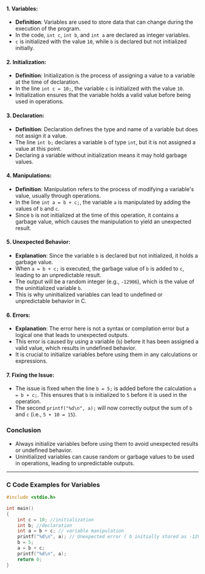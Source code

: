 #### 1. **Variables**:

- **Definition**: Variables are used to store data that can change during the execution of the program.
- In the code, `int c`, `int b`, and `int a` are declared as integer variables.
- `c` is initialized with the value `10`, while `b` is declared but not initialized initially.

#### 2. **Initialization**:

- **Definition**: Initialization is the process of assigning a value to a variable at the time of declaration.
- In the line `int c = 10;`, the variable `c` is initialized with the value `10`.
- Initialization ensures that the variable holds a valid value before being used in operations.

#### 3. **Declaration**:

- **Definition**: Declaration defines the type and name of a variable but does not assign it a value.
- The line `int b;` declares a variable `b` of type `int`, but it is not assigned a value at this point.
- Declaring a variable without initialization means it may hold garbage values.

#### 4. **Manipulations**:

- **Definition**: Manipulation refers to the process of modifying a variable's value, usually through operations.
- In the line `int a = b + c;`, the variable `a` is manipulated by adding the values of `b` and `c`.
- Since `b` is not initialized at the time of this operation, it contains a garbage value, which causes the manipulation to yield an unexpected result.

#### 5. **Unexpected Behavior**:

- **Explanation**: Since the variable `b` is declared but not initialized, it holds a garbage value.
- When `a = b + c;` is executed, the garbage value of `b` is added to `c`, leading to an unpredictable result.
- The output will be a random integer (e.g., `-12906`), which is the value of the uninitialized variable `b`.
- This is why uninitialized variables can lead to undefined or unpredictable behavior in C.

#### 6. **Errors**:

- **Explanation**: The error here is not a syntax or compilation error but a logical one that leads to unexpected outputs.
- This error is caused by using a variable (`b`) before it has been assigned a valid value, which results in undefined behavior.
- It is crucial to initialize variables before using them in any calculations or expressions.

#### 7. **Fixing the Issue**:

- The issue is fixed when the line `b = 5;` is added before the calculation `a = b + c;`. This ensures that `b` is initialized to `5` before it is used in the operation.
- The second `printf("%d\n", a);` will now correctly output the sum of `b` and `c` (i.e., `5 + 10 = 15`).

### Conclusion

- Always initialize variables before using them to avoid unexpected results or undefined behavior.
- Uninitialized variables can cause random or garbage values to be used in operations, leading to unpredictable outputs.
---
### C Code Examples for Variables
```c
#include <stdio.h>

int main()
{
    int c = 10; //initialization
    int b; //declaration
    int a = b + c; // variable manipulation
    printf("%d\n", a); // Unexpected error ( b initially stored as -12906 )
    b = 5;
    a = b + c;
    printf("%d\n", a);
    return 0;
}

```